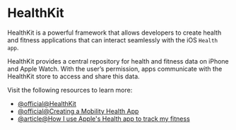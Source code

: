 # HealthKit

HealthKit is a powerful framework that allows developers to create health and fitness applications that can interact seamlessly with the iOS `Health app`.

HealthKit provides a central repository for health and fitness data on iPhone and Apple Watch. With the user’s permission, apps communicate with the HealthKit store to access and share this data.

Visit the following resources to learn more:

- [@official@HealthKit](https://developer.apple.com/documentation/healthkit)
- [@official@Creating a Mobility Health App](https://developer.apple.com/documentation/healthkit/creating_a_mobility_health_app)
- [@article@How I use Apple's Health app to track my fitness](https://www.pocket-lint.com/apps/news/apple/131130-apple-healthkit-and-health-app-how-they-work-and-the-medical-records-you-need/)
